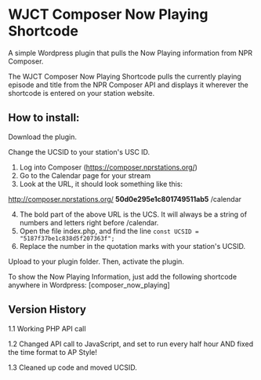 
# WJCT Composer Now Playing Shortcode
A simple Wordpress plugin that pulls the Now Playing information from NPR Composer. 

The WJCT Composer Now Playing Shortcode pulls the currently playing episode and title from the NPR Composer API and displays it wherever the shortcode is entered on your station website.

## How to install:

Download the plugin. 

Change the UCSID to your station's USC ID.

 1. Log into Composer (https://composer.nprstations.org/)
 2. Go to the Calendar page for your stream
 3. Look at the URL, it should look something like this: 

 http://composer.nprstations.org/ **50d0e295e1c801749511ab5** /calendar
     
 4. The bold part of the above URL is the UCS. It will always be a string of numbers and letters right before /calendar.
 5. Open the file index.php, and find the line `const UCSID = "5187f37be1c838d5f207363f";`
 6. Replace the number in the quotation marks with your station's UCSID.

Upload to your plugin folder. 
Then, activate the plugin.

To show the Now Playing Information, just add the following shortcode anywhere in Wordpress: [composer_now_playing]

## Version History

1.1 Working PHP API call

1.2 Changed API call to JavaScript, and set to run every half hour AND fixed the time format to AP Style!

1.3 Cleaned up code and moved UCSID.

